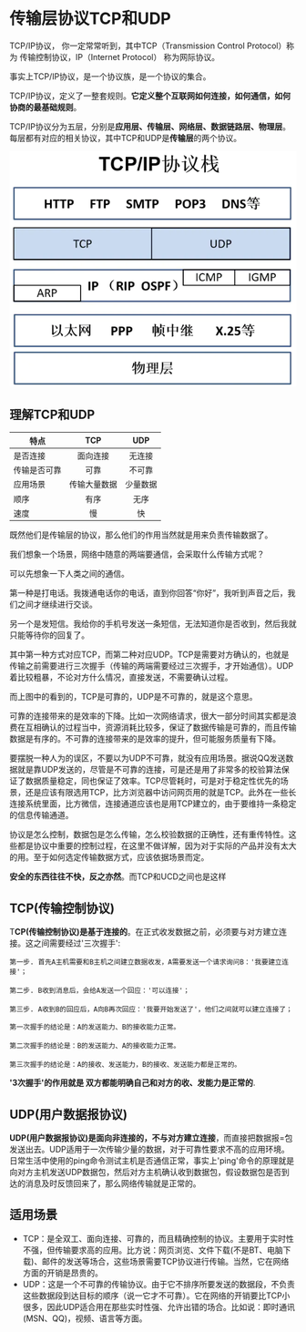 # 传输层协议TCP和UDP
TCP/IP协议， 你一定常常听到，其中TCP（Transmission Control Protocol）称为 传输控制协议，IP（Internet Protocol） 称为网际协议。

事实上TCP/IP协议，是一个协议族，是一个协议的集合。

TCP/IP协议，定义了一整套规则。**它定义整个互联网如何连接，如何通信，如何协商的最基础规则**。

TCP/IP协议分为五层，分别是**应用层、传输层、网络层、数据链路层、物理层**。每层都有对应的相关协议，其中TCP和UDP是**传输层**的两个协议。

![Image text](../styles/images/tcpip.png)

## 理解TCP和UDP
| 特点|TCP|UDP|
| -------- |:-----:|:----:|
| 是否连接| 面向连接|无连接|
| 传输是否可靠|可靠|不可靠|
| 应用场景|传输大量数据|少量数据|
| 顺序|有序|无序|
| 速度|慢|快|

既然他们是传输层的协议，那么他们的作用当然就是用来负责传输数据了。

我们想象一个场景，网络中随意的两端要通信，会采取什么传输方式呢？

可以先想象一下人类之间的通信。

第一种是打电话。我拨通电话你的电话，直到你回答“你好”，我听到声音之后，我们之间才继续进行交谈。

另一个是发短信。我给你的手机号发送一条短信，无法知道你是否收到，然后我就只能等待你的回复了。

其中第一种方式对应TCP，而第二种对应UDP。TCP是需要对方确认的，也就是传输之前需要进行三次握手（传输的两端需要经过三次握手，才开始通信）。UDP着比较粗暴，不论对方什么情况，直接发送，不需要确认过程。

而上图中的看到的，TCP是可靠的，UDP是不可靠的，就是这个意思。

可靠的连接带来的是效率的下降。比如一次网络请求，很大一部分时间其实都是浪费在互相确认的过程当中，资源消耗比较多，保证了数据传输是可靠的，而且传输数据是有序的。不可靠的连接带来的是效率的提升，但可能服务质量有下降。

要摆脱一种人为的误区，不要以为UDP不可靠，就没有应用场景。据说QQ发送数据就是靠UDP发送的，尽管是不可靠的连接，可是还是用了非常多的校验算法保证了数据质量稳定，同也保证了效率。TCP尽管耗时，可是对于稳定性优先的场景，还是应该有限选用TCP，比方浏览器中访问网页用的就是TCP。此外在一些长连接系统里面，比方微信，连接通道应该也是用TCP建立的，由于要维持一条稳定的信息传输通道。

协议是怎么控制，数据包是怎么传输，怎么校验数据的正确性，还有重传特性。这些都是协议中重要的控制过程，在这里不做详解，因为对于实际的产品并没有太大的用。至于如何选定传输数据方式，应该依据场景而定。

**安全的东西往往不快，反之亦然**。而TCP和UCD之间也是这样

## TCP(传输控制协议)

T**CP(传输控制协议)是基于连接的**。在正式收发数据之前，必须要与对方建立连接。这之间需要经过'三次握手':

```
第一步. 首先A主机需要和B主机之间建立数据收发，A需要发送一个请求询问B：'我要建立连接'；

第二步. B收到消息后，会给A发送一个回应：'可以连接'；

第三步. A收到B的回应后，A向B再次回应：'我要开始发送了'，他们之间就可以建立连接了；
```

```
第一次握手的结论是：A的发送能力、B的接收能力正常。

第二次握手的结论是：B的发送能力、A的接收能力正常。

第三次握手的结论是：A的接收、发送能力，B的接收、发送能力都是正常的。
```

**'3次握手'的作用就是 双方都能明确自己和对方的收、发能力是正常的**.

## UDP(用户数据报协议)

**UDP(用户数据报协议)是面向非连接的，不与对方建立连接**，而直接把数据报=包发送出去。UDP适用于一次传输少量的数据，对于可靠性要求不高的应用环境。日常生活中使用的ping命令测试主机是否通信正常，事实上'ping'命令的原理就是向对方主机发送UDP数据包，然后对方主机确认收到数据包，假设数据包是否到达的消息及时反馈回来了，那么网络传输就是正常的。

## 适用场景

* TCP：是全双工、面向连接、可靠的，而且精确控制的协议。主要用于实时性不强，但传输要求高的应用。比方说：网页浏览、文件下载(不是BT、电脑下载)、邮件的发送等场合，这些场景需要TCP协议进行传输。当然，它在网络方面的开销是昂贵的。
* UDP：这是一个不可靠的传输协议。由于它不排序所要发送的数据段，不负责这些数据段到达目标的顺序（说一它才不可靠）。它在网络的开销要比TCP小很多，因此UDP适合用在那些实时性强、允许出错的场合。比如说：即时通讯(MSN、QQ)，视频、语言等方面。
